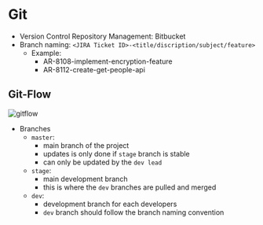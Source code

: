 # Git

- Version Control Repository Management: Bitbucket
- Branch naming: `<JIRA Ticket ID>-<title/discription/subject/feature>`
    - Example:
        - AR-8108-implement-encryption-feature
        - AR-8112-create-get-people-api

## Git-Flow
![gitflow](/assets/git-flow.jpg)

- Branches
    - `master`:
        - main branch of the project
        - updates is only done if `stage` branch is stable
        - can only be updated by the `dev lead`
    - `stage`:
        - main development branch
        - this is where the `dev` branches are pulled and merged
    - `dev`:
        - development branch for each developers
        - `dev` branch should follow the branch naming convention
